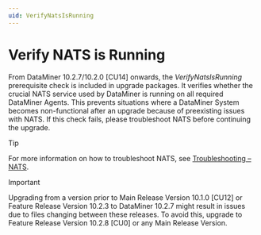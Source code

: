 ```yaml
---
uid: VerifyNatsIsRunning
---
```


# Verify NATS is Running

From DataMiner 10.2.7/10.2.0 [CU14] onwards, the *VerifyNatsIsRunning* prerequisite check is included in upgrade packages. It verifies whether the crucial NATS service used by DataMiner is running on all required DataMiner Agents. This prevents situations where a DataMiner System becomes non-functional after an upgrade because of preexisting issues with NATS. If this check fails, please troubleshoot NATS before continuing the upgrade.

> [!TIP]
> For more information on how to troubleshoot NATS, see [Troubleshooting – NATS](xref:Investigating_NATS_Issues).

> [!IMPORTANT]
> Upgrading from a version prior to Main Release Version 10.1.0 [CU12] or Feature Release Version 10.2.3 to DataMiner 10.2.7 might result in issues due to files changing between these releases. To avoid this, upgrade to Feature Release Version 10.2.8 [CU0] or any Main Release Version.
